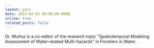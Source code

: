 ```yaml
---
layout: post
date: 2023-02-02 00:00:00-0000
inline: true
related_posts: false
---
```


Dr. Muñoz is a co-editor of the research topic  "Spatiotemporal Modeling Assessment of Water-related Multi-hazards" in Frontiers in Water.
